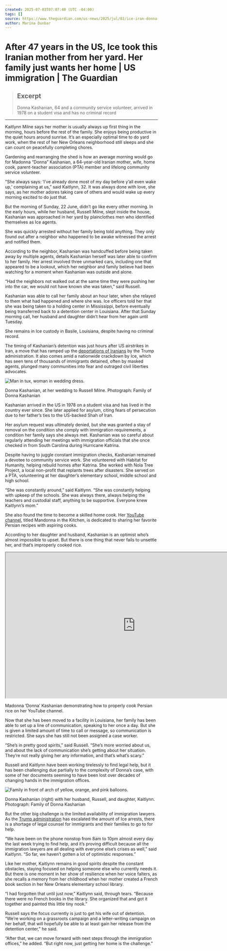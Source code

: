```yaml
---
created: 2025-07-03T07:07:40 (UTC -04:00)
tags: []
source: https://www.theguardian.com/us-news/2025/jul/03/ice-iran-donna-kashanian
author: Marina Dunbar
---
```


# After 47 years in the US, Ice took this Iranian mother from her yard. Her family just wants her home | US immigration | The Guardian

> ## Excerpt
> Donna Kashanian, 64 and a community service volunteer, arrived in 1978 on a student visa and has no criminal record

---
Kaitlynn Milne says her mother is usually always up first thing in the morning, hours before the rest of the family. She enjoys being productive in the quiet hours around sunrise. It’s an especially optimal time to do yard work, when the rest of her New Orleans neighborhood still sleeps and she can count on peacefully completing chores.

Gardening and rearranging the shed is how an average morning would go for Madonna “Donna” Kashanian, a 64-year-old Iranian mother, wife, home cook, parent-teacher association (PTA) member and lifelong community service volunteer.

“She always says: ‘I’ve already done most of my day before y’all even wake up,’ complaining at us,” said Kaitlynn, 32. It was always done with love, she says, as her mother adores taking care of others and would wake up every morning excited to do just that.

But the morning of Sunday, 22 June, didn’t go like every other morning. In the early hours, while her husband, Russell Milne, slept inside the house, Kashanian was approached in her yard by plainclothes men who identified themselves as Ice agents.

She was quickly arrested without her family being told anything. They only found out after a neighbor who happened to be awake witnessed the arrest and notified them.

According to the neighbor, Kashanian was handcuffed before being taken away by multiple agents, details Kashanian herself was later able to confirm to her family. Her arrest involved three unmarked cars, including one that appeared to be a lookout, which her neighbor and family believe had been watching for a moment when Kashanian was outside and alone.

“Had the neighbors not walked out at the same time they were pushing her into the car, we would not have known she was taken,” said Russell.

Kashanian was able to call her family about an hour later, when she relayed to them what had happened and where she was. Ice officers told her that she was being taken to a holding center in Mississippi, before eventually being transferred back to a detention center in Louisiana. After that Sunday morning call, her husband and daughter didn’t hear from her again until Tuesday.

She remains in Ice custody in Basile, Louisiana, despite having no criminal record.

The timing of Kashanian’s detention was just hours after US airstrikes in Iran, a move that has ramped up the [deportations of Iranians](https://apnews.com/article/iran-immigration-arrests-us-trump-deportations-9a4136657bda3a277125738807848368) by the Trump administration. It also comes amid a nationwide crackdown by Ice, which has seen tens of thousands of immigrants detained, often by masked agents, plunged many communities into fear and outraged civil liberties advocates.

![Man in tux, woman in wedding dress.](https://i.guim.co.uk/img/media/c6caecd5199adb188aa37bb27fb68eae8f6d0cfd/0_0_656_563/master/656.jpg?width=445&dpr=1&s=none&crop=none)

Donna Kashanian, at her wedding to Russell Milne. Photograph: Family of Donna Kashanian

Kashanian arrived in the US in 1978 on a student visa and has lived in the country ever since. She later applied for asylum, citing fears of persecution due to her father’s ties to the US-backed Shah of Iran.

Her asylum request was ultimately denied, but she was granted a stay of removal on the condition she comply with immigration requirements, a condition her family says she always met. Kashanian was so careful about regularly attending her meetings with immigration officials that she once checked in from South Carolina during Hurricane Katrina.

Despite having to juggle constant immigration checks, Kashanian remained a devotee to community service work. She volunteered with Habitat for Humanity, helping rebuild homes after Katrina. She worked with Nola Tree Project, a local non-profit that replants trees after disasters. She served on a PTA, volunteering at her daughter’s elementary school, middle school and high school.

“She was constantly around,” said Kaitlynn. “She was constantly helping with upkeep of the schools. She was always there, always helping the teachers and custodial staff, anything to be supportive. Everyone knew Kaitlynn’s mom.”

She also found the time to become a skilled home cook. Her [YouTube channel](https://www.youtube.com/@mandonnainthekitchen9266/videos), titled Mandonna in the Kitchen, is dedicated to sharing her favorite Persian recipes with aspiring cooks.

According to her daughter and husband, Kashanian is an optimist who’s almost impossible to upset. But there is one thing that never fails to unsettle her, and that’s improperly cooked rice.

<iframe src="https://www.youtube-nocookie.com/embed/2iMwEG1LcJM?wmode=opaque&amp;feature=oembed" title="Kateh ( Easy Persian Rice) کته" height="480" width="854" allowfullscreen=""></iframe>

Madonna ‘Donna’ Kashanian demonstrating how to properly cook Persian rice on her YouTube channel.

Now that she has been moved to a facility in Louisiana, her family has been able to set up a line of communication, speaking to her once a day. But she is given a limited amount of time to call or message, so communication is restricted. She says she has still not been assigned a case worker.

“She’s in pretty good spirits,” said Russell. “She’s more worried about us, and about the lack of communication she’s getting about her situation. They’re not really giving her any information, and that’s what’s scary.”

Russell and Kaitlynn have been working tirelessly to find legal help, but it has been challenging due partially to the complexity of Donna’s case, with some of her documents seeming to have been lost over decades of changing hands in the immigration offices.

![Family in front of arch of yellow, orange, and pink balloons.](https://i.guim.co.uk/img/media/4c618ff07d95f19c3d82782e6e0399b510e53e38/0_0_741_989/master/741.jpg?width=445&dpr=1&s=none&crop=none)

Donna Kashanian (right) with her husband, Russell, and daughter, Kaitlynn. Photograph: Family of Donna Kashanian

But the other big challenge is the limited availability of immigration lawyers. As the [Trump administration](https://www.theguardian.com/us-news/trump-administration) has escalated the amount of Ice arrests, there is a shortage of legal counsel for immigrants and their families to go to for help.

“We have been on the phone nonstop from 8am to 10pm almost every day the last week trying to find help, and it’s proving difficult because all the immigration lawyers are all dealing with everyone else’s crises as well,” said Kaitlynn. “So far, we haven’t gotten a lot of optimistic responses.”

Like her mother, Kaitlynn remains in good spirits despite the constant obstacles, staying focused on helping someone else who currently needs it. But there is one moment in her show of resilience when her voice falters, as she recalls a memory from her childhood when her mother created a French book section in her New Orleans elementary school library.

“I had forgotten that until just now,” Kaitlynn said, through tears. “Because there were no French books in the library. She organized that and got it together and painted this little tiny nook.”

Russell says the focus currently is just to get his wife out of detention. “We’re working on a grassroots campaign and a letter-writing campaign on her behalf, that will hopefully be able to at least gain her release from the detention center,” he said.

“After that, we can move forward with next steps through the immigration offices,” he added. “But right now, just getting her home is the challenge.”
